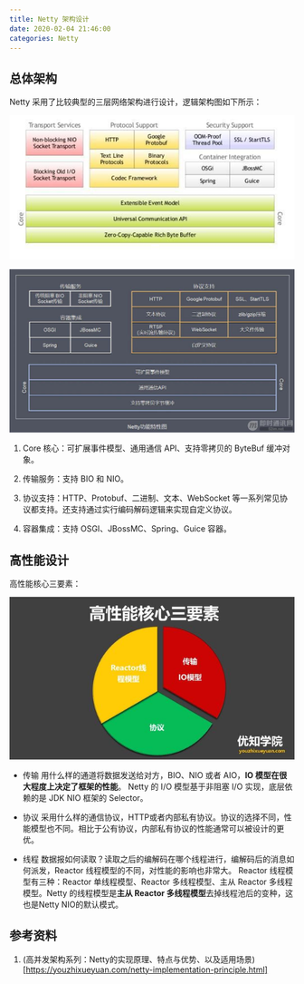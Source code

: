 ```yaml
---
title: Netty 架构设计
date: 2020-02-04 21:46:00
categories: Netty
---
```

## 总体架构
Netty 采用了比较典型的三层网络架构进行设计，逻辑架构图如下所示：

![Netty架构设计](../images/netty/Netty架构设计.jpg)

![Netty架构设计-中文](../images/netty/Netty架构设计-中文.jpg)

1. Core 核心：可扩展事件模型、通用通信 API、支持零拷贝的 ByteBuf 缓冲对象。

2. 传输服务：支持 BIO 和 NIO。

3. 协议支持：HTTP、Protobuf、二进制、文本、WebSocket 等一系列常见协议都支持。还支持通过实行编码解码逻辑来实现自定义协议。

4. 容器集成：支持 OSGI、JBossMC、Spring、Guice 容器。

## 高性能设计
高性能核心三要素：

![高性能核心三要素](../images/netty/高性能核心三要素.jpg)

* 传输
用什么样的通道将数据发送给对方，BIO、NIO 或者 AIO，**IO 模型在很大程度上决定了框架的性能**。
Netty 的 I/O 模型基于非阻塞 I/O 实现，底层依赖的是 JDK NIO 框架的 Selector。

* 协议
采用什么样的通信协议，HTTP或者内部私有协议。协议的选择不同，性能模型也不同。相比于公有协议，内部私有协议的性能通常可以被设计的更优。

* 线程
数据报如何读取？读取之后的编解码在哪个线程进行，编解码后的消息如何派发，Reactor 线程模型的不同，对性能的影响也非常大。
Reactor 线程模型有三种：Reactor 单线程模型、Reactor 多线程模型、主从 Reactor 多线程模型。Netty 的线程模型是**主从 Reactor 多线程模型**去掉线程池后的变种，这也是Netty NIO的默认模式。

## 参考资料
1. (高并发架构系列：Netty的实现原理、特点与优势、以及适用场景)[https://youzhixueyuan.com/netty-implementation-principle.html]

